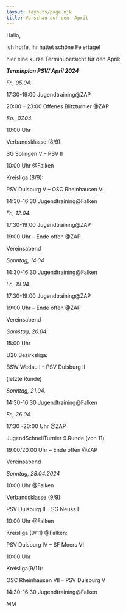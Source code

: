 ```yaml
---
layout: layouts/page.njk
title: Vorschau auf den  April
---
```

Hallo,

ich hoffe, ihr hattet schöne Feiertage!

hier eine kurze Terminübersicht für den April:



***Terminplan PSV/ April 2024***







*Fr., 05.04.*

17:30-19:00 Jugendtraining@ZAP



20:00 – 23:00 Offenes Blitzturnier @ZAP



*So., 07.04.*

10:00 Uhr

Verbandsklasse (8/9):

SG Solingen V – PSV II



10:00 Uhr @Falken

Kreisliga (8/9):

PSV Duisburg V – OSC Rheinhausen VI



14:30-16:30 Jugendtraining@Falken



*Fr., 12.04.*



17:30-19:00 Jugendtraining@ZAP



19:00 Uhr – Ende offen @ZAP

Vereinsabend



*Sonntag, 14.04*



14:30-16:30 Jugendtraining@Falken







*Fr., 19.04.*

17:30-19:00 Jugendtraining@ZAP



19:00 Uhr – Ende offen @ZAP

Vereinsabend



*Samstag, 20.04.*

15:00 Uhr

U20 Bezirksliga:

BSW Wedau I – PSV Duisburg II

(letzte Runde)



*Sonntag, 21.04.*



14:30-16:30 Jugendtraining@Falken





*Fr., 26.04.*

17:30 -20:00 Uhr @ZAP

JugendSchnellTurnier 9.Runde (von 11)



19:00/20:00 Uhr – Ende offen @ZAP

Vereinsabend





*Sonntag, 28.04.2024*



10:00 Uhr @Falken

Verbandsklasse (9/9):

PSV Duisburg II – SG Neuss I



10:00 Uhr @Falken

Kreisliga (9/11) @Falken:

PSV Duisburg IV – SF Moers VI



10:00 Uhr

Kreisliga(9/11):

OSC Rheinhausen VII – PSV Duisburg V



14:30-16:30 Jugendtraining@Falken



M﻿M